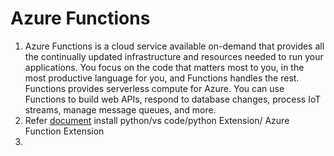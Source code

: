 # Azure Functions
1. Azure Functions is a cloud service available on-demand that provides all the continually updated infrastructure and resources needed to run your applications. You focus on the code that matters most to you, in the most productive language for you, and Functions handles the rest. Functions provides serverless compute for Azure. You can use Functions to build web APIs, respond to database changes, process IoT streams, manage message queues, and more.
2. Refer [document](https://learn.microsoft.com/en-us/azure/azure-functions/create-first-function-vs-code-python) install python/vs code/python Extension/ Azure Function Extension
3. 
